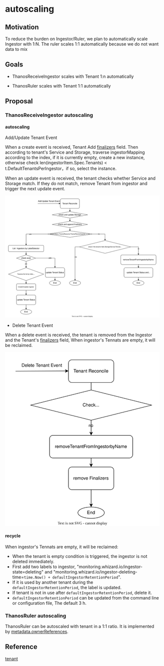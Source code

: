# autoscaling

## Motivation

To reduce the burden on Ingestor/Ruler, we plan to automatically scale Ingestor with 1:N. The ruler scales 1:1 automatically because we do not want data to mix

## Goals

* ThanosReceiveIngestor scales with Tenant 1:n automatically

* ThanosRuler scales with Tenant 1:1 automatically

## Proposal

### ThanosReceiveIngestor autoscaling

#### autoscaling

Add/Update Tenant Event

When a create event is received, Tenant Add [finalizers](https://kubernetes.io/docs/concepts/overview/working-with-objects/owners-dependents/#ownership-and-finalizers) field. Then according to tenant's Service and Storage, traverse ingestorMapping according to the index, if it is currently empty, create a new instance, otherwise check len(ingestorItem.Spec.Tenants) < t.DefaultTenantsPerIngestor，if so, select the instance.

When an update event is received, the tenant checks whether Service and Storage match. If they do not match, remove Tenant from ingestor and trigger the next update event.

![Add/Update flows](./images/AddOrUpdateTenant.svg)

* Delete Tenant Event

When a delete event is received, the tenant is removed from the Ingestor and the Tenant's [finalizers](https://kubernetes.io/docs/concepts/overview/working-with-objects/owners-dependents/#ownership-and-finalizers) field, When ingestor's Tennats are empty, it will be reclaimed.

![Delete flows](./images/DeleteTenant.svg)

#### recycle

When ingestor's Tennats are empty, it will be reclaimed:

* When the tenant is empty condition is triggered, the ingestor is not deleted immediately.
* First add two labels to ingestor, "monitoring.whizard.io/ingestor-state=deleting" and "monitoring.whizard.io/ingestor-deleting-time=`time.Now() + defaultIngestorRetentionPeriod`".
* If it is used by another tenant during the `defaultIngestorRetentionPeriod`, the label is updated.
* If tenant is not in use after `defaultIngestorRetentionPeriod`, delete it.
* `defaultIngestorRetentionPeriod` can be updated from the command line or configuration file, The default 3 h.


### ThanosRuler autoscaling

ThanosRuler can be autoscaled with tenant in a 1:1 ratio. It is implemented by [metadata.ownerReferences](https://kubernetes.io/docs/concepts/overview/working-with-objects/owners-dependents/#owner-references-in-object-specifications).


## Reference

[tenant](2022-07-tenant.md)